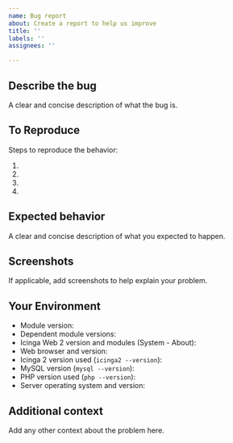 ```yaml
---
name: Bug report
about: Create a report to help us improve
title: ''
labels: ''
assignees: ''

---
```


## Describe the bug

A clear and concise description of what the bug is.

## To Reproduce

Steps to reproduce the behavior:

1. 
2. 
3. 
4. 

## Expected behavior

A clear and concise description of what you expected to happen.

## Screenshots

If applicable, add screenshots to help explain your problem.

## Your Environment

* Module version: 
* Dependent module versions: 
* Icinga Web 2 version and modules (System - About):
* Web browser and version:
* Icinga 2 version used (`icinga2 --version`):
* MySQL version (`mysql --version`):
* PHP version used (`php --version`):
* Server operating system and version:

## Additional context

Add any other context about the problem here.
